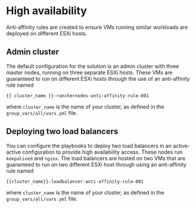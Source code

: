# High availability

Anti-affinity rules are created to ensure VMs running similar workloads are deployed on different ESXi hosts.

## Admin cluster

The default configuration for the solution is an admin cluster with three master nodes,
running on three separate ESXi hosts. These VMs are guaranteed to run on different ESXi hosts
through the use of an anti-affinity rule named

```
{{ cluster_name }}-ranchernodes-anti-affinity-rule-001
```

where `cluster_name` is the name of your cluster, as defined in the `group_vars/all/vars.yml` file.


## Deploying two load balancers

You can configure the playbooks to deploy two load balancers in an active-active configuration to provide high
availability access. These nodes run `keepalived` and `nginx`. The load balancers are hosted on two VMs that
are guaranteed to run on two different ESXi host through using an anti-affinity rule named

```
{{cluster_name}}-loadbalancer-anti-affinity-rule-001
```

where `cluster_name` is the name of your cluster, as defined in the `group_vars/all/vars.yml` file.